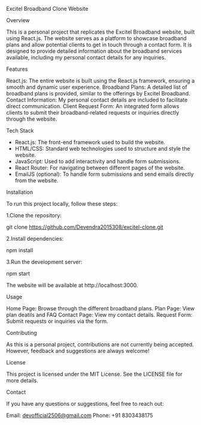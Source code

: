 Excitel Broadband Clone Website

Overview

This is a personal project that replicates the Excitel Broadband website, built using React.js. The website serves as a platform to showcase broadband plans and allow potential clients to get in touch through a contact form. It is designed to provide detailed information about the broadband services available, including my personal contact details for any inquiries.

Features

React.js: The entire website is built using the React.js framework, ensuring a smooth and dynamic user experience.
Broadband Plans: A detailed list of broadband plans is provided, similar to the offerings by Excitel Broadband.
Contact Information: My personal contact details are included to facilitate direct communication.
Client Request Form: An integrated form allows clients to submit their broadband-related requests or inquiries directly through the website.

Tech Stack

- React.js: The front-end framework used to build the website.
- HTML/CSS: Standard web technologies used to structure and style the website.
- JavaScript: Used to add interactivity and handle form submissions.
- React Router: For navigating between different pages of the website.
- EmailJS (optional): To handle form submissions and send emails directly from the website.

Installation

To run this project locally, follow these steps:

1.Clone the repository:

  git clone https://github.com/Devendra2015308/excitel-clone.git

2.Install dependencies:

  npm install

3.Run the development server:

  npm start

The website will be available at http://localhost:3000.

Usage

Home Page: Browse through the different broadband plans.
Plan Page: View plan deatils and FAQ
Contact Page: View my contact details.
Request Form: Submit requests or inquiries via the form.

Contributing

As this is a personal project, contributions are not currently being accepted. However, feedback and suggestions are always welcome!

License

This project is licensed under the MIT License. See the LICENSE file for more details.

Contact

If you have any questions or suggestions, feel free to reach out:

Email: devofficial2506@gmail.com
Phone: +91 8303438175